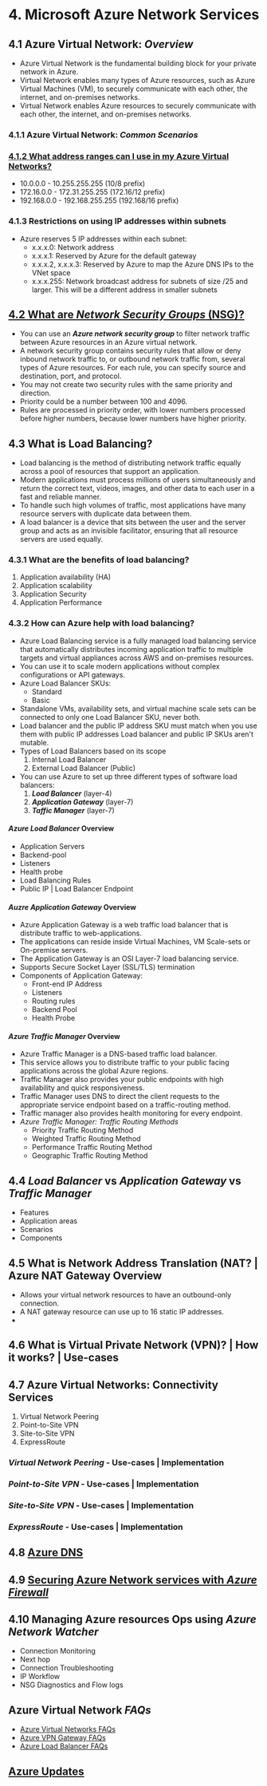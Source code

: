 # 4. Microsoft Azure Network Services

## 4.1 Azure Virtual Network: *Overview*
   - Azure Virtual Network is the fundamental building block for your private network in Azure.
   - Virtual Network enables many types of Azure resources, such as Azure Virtual Machines (VM), to securely communicate with each other, the internet, and on-premises networks.
   - Virtual Network enables Azure resources to securely communicate with each other, the internet, and on-premises networks.

### 4.1.1 Azure Virtual Network: *Common Scenarios*

### [4.1.2 What address ranges can I use in my Azure Virtual Networks?](https://learn.microsoft.com/en-us/azure/virtual-network/virtual-networks-faq#what-address-ranges-can-i-use-in-my-vnets)
   - 10.0.0.0 - 10.255.255.255 (10/8 prefix)
   - 172.16.0.0 - 172.31.255.255 (172.16/12 prefix)
   - 192.168.0.0 - 192.168.255.255 (192.168/16 prefix)

### 4.1.3 Restrictions on using IP addresses within subnets
   - Azure reserves 5 IP addresses within each subnet:
     - x.x.x.0: Network address
     - x.x.x.1: Reserved by Azure for the default gateway
     - x.x.x.2, x.x.x.3: Reserved by Azure to map the Azure DNS IPs to the VNet space
     - x.x.x.255: Network broadcast address for subnets of size /25 and larger. This will be a different address in smaller subnets

## [4.2 What are *Network Security Groups* (NSG)?](https://learn.microsoft.com/en-us/azure/virtual-network/network-security-groups-overview)
   - You can use an <b>*Azure network security group*</b> to filter network traffic between Azure resources in an Azure virtual network.
   - A network security group contains security rules that allow or deny inbound network traffic to, or outbound network traffic from, several types of Azure resources. For each rule, you can specify source and destination, port, and protocol.
   - You may not create two security rules with the same priority and direction.
   - Priority could be a number between 100 and 4096.
   - Rules are processed in priority order, with lower numbers processed before higher numbers, because lower numbers have higher priority.

## 4.3 What is Load Balancing?
   - Load balancing is the method of distributing network traffic equally across a pool of resources that support an application.
   - Modern applications must process millions of users simultaneously and return the correct text, videos, images, and other data to each user in a fast and reliable manner.
   - To handle such high volumes of traffic, most applications have many resource servers with duplicate data between them.
   - A load balancer is a device that sits between the user and the server group and acts as an invisible facilitator, ensuring that all resource servers are used equally.

### 4.3.1 What are the benefits of load balancing?
   1) Application availability (HA)
   2) Application scalability
   3) Application Security
   4) Application Performance

### 4.3.2 How can Azure help with load balancing?
   - Azure Load Balancing service is a fully managed load balancing service that automatically distributes incoming application traffic to multiple targets and virtual appliances across AWS and on-premises resources.
   - You can use it to scale modern applications without complex configurations or API gateways.
   - Azure Load Balancer SKUs:
     - Standard
     - Basic     
   - Standalone VMs, availability sets, and virtual machine scale sets can be connected to only one Load Balancer SKU, never both.
   - Load balancer and the public IP address SKU must match when you use them with public IP addresses Load balancer and public IP SKUs aren't mutable.
   - Types of Load Balancers based on its scope
     1) Internal Load Balancer
     2) External Load Balancer (Public)
   - You can use Azure to set up three different types of software load balancers:
     1) <b>*Load Balancer*</b> (layer-4)
     2) <b>*Application Gateway*</b> (layer-7)
     3) <b>*Taffic Manager*</b> (layer-7) 

#### *Azure Load Balancer* Overview
   - Application Servers
   - Backend-pool
   - Listeners
   - Health probe
   - Load Balancing Rules
   - Public IP | Load Balancer Endpoint

#### *Auzre Application Gateway* Overview
   - Azure Application Gateway is a web traffic load balancer that is distribute traffic to web-applications.
   - The applications can reside inside Virtual Machines, VM Scale-sets or On-premise servers.
   - The Application Gateway is an OSI Layer-7 load balancing service.
   - Supports Secure Socket Layer (SSL/TLS) termination
   - Components of Application Gateway:
     - Front-end IP Address
     - Listeners
     - Routing rules
     - Backend Pool
     - Health Probe

#### *Azure Traffic Manager* Overview
   - Azure Traffic Manager is a DNS-based traffic load balancer.
   - This service allows you to distribute traffic to your public facing applications across the global Azure regions.
   -  Traffic Manager also provides your public endpoints with high availability and quick responsiveness.
   -  Traffic Manager uses DNS to direct the client requests to the appropriate service endpoint based on a traffic-routing method. 
   - Traffic manager also provides health monitoring for every endpoint.
   - *Azure Traffic Manager: Traffic Routing Methods*
     - Priority Traffic Routing Method
     - Weighted Traffic Routing Method
     - Performance Traffic Routing Method
     - Geographic Traffic Routing Method 

## 4.4 *Load Balancer* vs *Application Gateway* vs *Traffic Manager*
   - Features
   - Application areas
   - Scenarios
   - Components

## 4.5 What is Network Address Translation (NAT? | Azure NAT Gateway Overview
   - Allows your virtual network resources to have an outbound-only connection.
   - A NAT gateway resource can use up to 16 static IP addresses.
   - 
## 4.6 What is Virtual Private Network (VPN)? | How it works? | Use-cases

## 4.7 Azure Virtual Networks: Connectivity Services
   1) Virtual Network Peering
   2) Point-to-Site VPN
   3) Site-to-Site VPN
   4) ExpressRoute

### *Virtual Network Peering* - Use-cases | Implementation

### *Point-to-Site VPN* - Use-cases | Implementation

### *Site-to-Site VPN* - Use-cases | Implementation

### *ExpressRoute* - Use-cases | Implementation

## 4.8 [Azure DNS](https://docs.microsoft.com/en-us/azure/dns/dns-overview)

## 4.9 [Securing Azure Network services with *Azure Firewall*](https://docs.microsoft.com/en-us/azure/firewall/overview)

## 4.10 Managing Azure resources Ops using *Azure Network Watcher*
   - Connection Monitoring
   - Next hop
   - Connection Troubleshooting
   - IP Workflow
   - NSG Diagnostics and Flow logs

## Azure Virtual Network *FAQs*
   - [Azure Virtual Networks FAQs](https://learn.microsoft.com/en-us/azure/virtual-network/virtual-networks-faq)
   - [Azure VPN Gateway FAQs](https://learn.microsoft.com/en-us/azure/vpn-gateway/vpn-gateway-vpn-faq)
   - [Azure Load Balancer FAQs](https://learn.microsoft.com/en-us/azure/load-balancer/load-balancer-faqs)
     

## [Azure Updates](https://azure.microsoft.com/en-us/updates/?category=networking)
